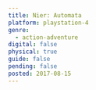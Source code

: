 ```yaml
---
title: Nier: Automata
platform: playstation-4
genre:
  - action-adventure
digital: false
physical: true
guide: false
pending: false
posted: 2017-08-15
---
```

